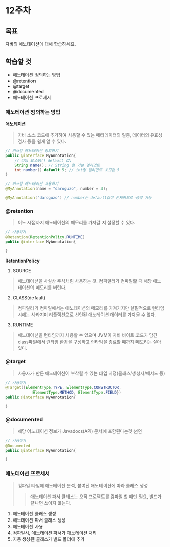 # 12주차
## 목표
자바의 애노테이션에 대해 학습하세요.

## 학습할 것  
+ 애노테이션 정의하는 방법
+ @retention
+ @target
+ @documented
+ 애노테이션 프로세서

### 애노테이션 정의하는 방법
__애노테이션__
> 자바 소스 코드에 추가하여 사용할 수 있는 메타데이터의 일종, 데이터의 유효성 검사 등을 쉽게 알 수 있다.

```java
// 커스텀 애노테이션 정의하기
public @interface MyAnnotation{
    // 타입 요소명() default 값;
    String name(); // String 형 기본 엘리먼트
    int number() default 5; // int형 엘리먼트 초깃값 5
}

// 커스텀 애노테이션 사용하기
@MyAnnotation(name = "daroguzo", number = 3);

@MyAnnotation("daroguzo") // number는 default값이 존재하므로 생략 가능
```

### @retention
> 어느 시점까지 애노테이션의 메모리를 가져갈 지 설정할 수 있다.

```java
// 사용하기
@Retention(RetentionPolicy.RUNTIME)
public @interface MyAnnotation{

}
```
__RetentionPolicy__
1. SOURCE
> 애노테이션을 사실상 주석처럼 사용하는 것. 컴파일러가 컴파일할 때 해당 애노테이션의 메모리를 버린다.
2. CLASS(default)
> 컴파일러가 컴파일에서는 애노테이션의 메모리를 가져가지만 실질적으로 런타임시에는 사라지며 리플렉션으로 선언된 애노테이션 데이터를 가져올 수 없다.
3. RUNTIME
> 애노테이션을 런타임까지 사용할 수 있으며 JVM이 자바 바이트 코드가 담긴 class파일에서 런타임 환경을 구성하고 런타임을 종료할 때까지 메모리는 살아있다.

### @target
> 사용자가 만든 애노테이션이 부착될 수 있는 타입 지정(클래스/생성자/메서드 등)

```java
// 사용하기
@Target({ElementType.TYPE, ElementType.CONSTRUCTOR,
            ElementType.METHOD, ElementType.FIELD})
public @interface MyAnnotation{

}
```

### @documented
> 해당 어노테이션 정보가 Javadocs(API) 문서에 포함된다는것 선언
```java
// 사용하기
@Documented
public @interface MyAnnotation{

}
```

### 애노테이션 프로세서
> 컴파일 타임에 애노테이션 분석, 붙여진 애노테이션에 따라 클래스 생성
>> 애노테이션 파서 클래스는 오직 프로젝트를 컴파일 할 때만 필요, 빌드가 끝나면 쓰이지 않는다.

1. 애노테이션 클래스 생성
2. 애노테이션 파서 클래스 생성
3. 애노테이션 사용
4. 컴파일시, 애노테이션 파서가 애노테이션 처리
5. 자동 생성된 클래스가 빌드 폴더에 추가
